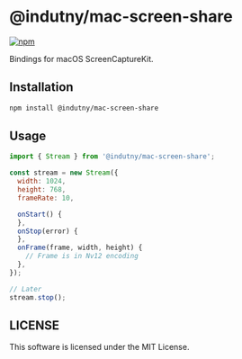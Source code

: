 # @indutny/mac-screen-share

[![npm](https://img.shields.io/npm/v/@indutny/mac-screen-share)](https://www.npmjs.com/package/@indutny/mac-screen-share)

Bindings for macOS ScreenCaptureKit.

## Installation

```sh
npm install @indutny/mac-screen-share
```

## Usage

```js
import { Stream } from '@indutny/mac-screen-share';

const stream = new Stream({
  width: 1024,
  height: 768,
  frameRate: 10,

  onStart() {
  },
  onStop(error) {
  },
  onFrame(frame, width, height) {
    // Frame is in Nv12 encoding
  },
});

// Later
stream.stop();
```

## LICENSE

This software is licensed under the MIT License.
